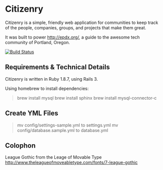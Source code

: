 Citizenry
=========
Citizenry is a simple, friendly web application for communities to keep track of
the people, companies, groups, and projects that make them great.

It was built to power http://epdx.org/, a guide to the awesome tech community of
Portland, Oregon.

[![Build Status](http://travis-ci.org/reidab/citizenry.png)](http://travis-ci.org/reidab/citizenry)

Requirements & Technical Details
--------------------------------
Citizenry is written in Ruby 1.8.7, using Rails 3.

Using homebrew to install dependencies:
> brew install mysql
> brew install sphinx
> brew install mysql-connector-c

Create YML Files
----------------
> mv config/settings-sample.yml to settings.yml
> mv config/database.sample.yml to database.yml


Colophon
--------
League Gothic from the Leage of Movable Type
http://www.theleagueofmoveabletype.com/fonts/7-league-gothic
